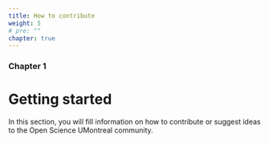 ```yaml
---
title: How to contribute
weight: 5
# pre: ""
chapter: true
---
```


### Chapter 1

# Getting started

In this section, you will fill information on how to contribute or suggest ideas
to the Open Science UMontreal community.
